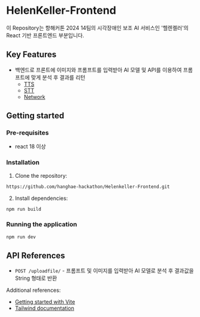 # HelenKeller-Frontend

이 Repository는 항해커톤 2024 14팀의 시각장애인 보조 AI 서비스인 '헬렌켈러'의 React 기반 프론트엔드 부분입니다.

## Key Features
- 백엔드로 프론트에 이미지와 프롬프트를 입력받아 AI 모델 및 API를 이용하여 프롬프트에 맞게 분석 후 결과를 리턴
    - [TTS]() 
    - [STT]()
    - [Network]()

## Getting started

### Pre-requisites
- react 18 이상

### Installation

1. Clone the repository:
```bash
https://github.com/hanghae-hackathon/Helenkeller-Frontend.git
```

2. Install dependencies:
```bash
npm run build
```


### Running the application
```bash
npm run dev
```

## API References

- `POST /uploadfile/` - 프롬프트 및 이미지를 입력받아 AI 모델로 분석 후 결과값을 String 형태로 반환

Additional references:
* [Getting started with Vite](https://vitejs.dev/guide/)
* [Tailwind documentation](https://tailwindcss.com/docs/installation)
